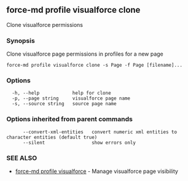 ## force-md profile visualforce clone

Clone visualforce permissions

### Synopsis

Clone visualforce page permissions in profiles for a new page

```
force-md profile visualforce clone -s Page -f Page [filename]...
```

### Options

```
  -h, --help            help for clone
  -p, --page string     visualforce page name
  -s, --source string   source page name
```

### Options inherited from parent commands

```
      --convert-xml-entities   convert numeric xml entities to character entities (default true)
      --silent                 show errors only
```

### SEE ALSO

* [force-md profile visualforce](force-md_profile_visualforce.md)	 - Manage visualforce page visibility

